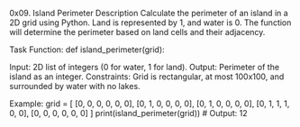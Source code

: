 0x09. Island Perimeter
Description
Calculate the perimeter of an island in a 2D grid using Python. Land is represented by 1, and water is 0. The function will determine the perimeter based on land cells and their adjacency.

Task
Function: def island_perimeter(grid):

Input: 2D list of integers (0 for water, 1 for land).
Output: Perimeter of the island as an integer.
Constraints: Grid is rectangular, at most 100x100, and surrounded by water with no lakes.

Example:
grid = [
    [0, 0, 0, 0, 0, 0],
    [0, 1, 0, 0, 0, 0],
    [0, 1, 0, 0, 0, 0],
    [0, 1, 1, 1, 0, 0],
    [0, 0, 0, 0, 0, 0]
]
print(island_perimeter(grid))  # Output: 12
